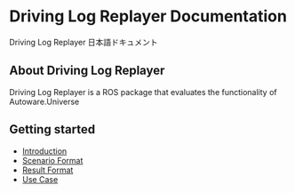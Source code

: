 # Driving Log Replayer Documentation

Driving Log Replayer 日本語ドキュメント

## About Driving Log Replayer

Driving Log Replayer is a ROS package that evaluates the functionality of Autoware.Universe

## Getting started

- [Introduction](introduction)
- [Scenario Format](scenario_format)
- [Result Format](result_format)
- [Use Case](use_case)
